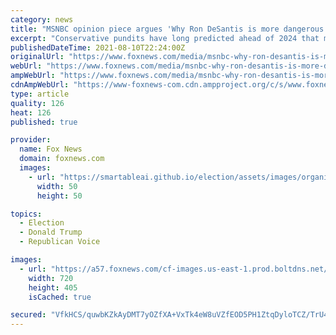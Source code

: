 ```yaml
---
category: news
title: "MSNBC opinion piece argues 'Why Ron DeSantis is more dangerous than Trump' ahead of 2024"
excerpt: "Conservative pundits have long predicted ahead of 2024 that members of the media would insist that Republican Florida Gov. Ron DeSantis would be a “worse” president than President Trump. Well, one MSNBC opinion piece is way ahead of schedule."
publishedDateTime: 2021-08-10T22:24:00Z
originalUrl: "https://www.foxnews.com/media/msnbc-why-ron-desantis-is-more-dangerous-than-trump"
webUrl: "https://www.foxnews.com/media/msnbc-why-ron-desantis-is-more-dangerous-than-trump"
ampWebUrl: "https://www.foxnews.com/media/msnbc-why-ron-desantis-is-more-dangerous-than-trump.amp"
cdnAmpWebUrl: "https://www-foxnews-com.cdn.ampproject.org/c/s/www.foxnews.com/media/msnbc-why-ron-desantis-is-more-dangerous-than-trump.amp"
type: article
quality: 126
heat: 126
published: true

provider:
  name: Fox News
  domain: foxnews.com
  images:
    - url: "https://smartableai.github.io/election/assets/images/organizations/foxnews.com-50x50.jpg"
      width: 50
      height: 50

topics:
  - Election
  - Donald Trump
  - Republican Voice

images:
  - url: "https://a57.foxnews.com/cf-images.us-east-1.prod.boltdns.net/v1/static/694940094001/66326c66-e604-4c69-8e1c-60288fe28032/004b93fc-2b6c-48e2-b00d-9265d18ce4a5/1280x720/match/720/405/image.jpg?ve=1&tl=1"
    width: 720
    height: 405
    isCached: true

secured: "VfkHCS/quwbKZkAyDMT7yOZfXA+VxTk4eW8uVZfEOD5PH1ZtqDyloTCZ/TrU4QhxBkyh4EMTy3LX9V1R1OoNamauTilrHES7pUDTysEkRrJL51gjGSEYrnn15iLTEHL0K5R8NuagkJlX0VYzw4qmNFxMCXwnTMYKh2oWPKqy8R9MqPJGfEJTR+9Pp9+YLH/3HzJmZvdY5Xuu9a93PoJlc2mbvo4LJRqbqWBY44HaIAlAF3kOFG+PlOMom1dOJG6DuLmtix5xboMVswDUIYxqxUyx+9yGrUBAd3J8L6WtCzBll+FMmGgb6YtFWGJ8LEnZGKdHIjCU5YJkUlvNo/3Ng/s0N9w1WBejwTiqJJL3Fgs=;+mj4nco3i7GC0Pqxw6Fk8Q=="
---
```


